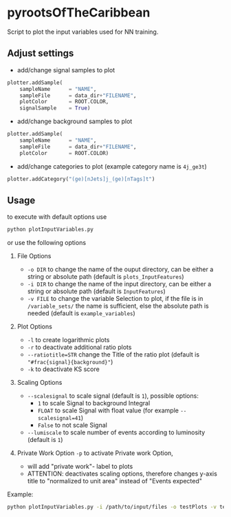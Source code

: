 # pyrootsOfTheCaribbean
Script to plot the input variables used for NN training.
## Adjust settings
- add/change signal samples to plot
```python
plotter.addSample(
    sampleName      = "NAME",
    sampleFile      = data_dir+"FILENAME",
    plotColor       = ROOT.COLOR,
    signalSample    = True)
```
- add/change background samples to plot
```python
plotter.addSample(
    sampleName      = "NAME",
    sampleFile      = data_dir+"FILENAME",
    plotColor       = ROOT.COLOR)
```
- add/change categories to plot (example category name is `4j_ge3t`)
```python
plotter.addCategory("(ge)[nJets]j_(ge)[nTags]t")
```

## Usage
to execute with default options use
```bash
python plotInputVariables.py
```
or use the following options
1. File Options
	- `-o DIR` to change the name of the ouput directory, can be either a string or absolute path
	(default is `plots_InputFeatures`)
	- `-i DIR` to change the name of the input directory, can be either a string or absolute path 
	(default is `InputFeatures`)
	- `-v FILE` to change the variable Selection to plot, if the file is in `/variable_sets/` the name is sufficient, else the absolute path is needed 
	(default is `example_variables`)
2. Plot Options
	- `-l` to create logarithmic plots
	- `-r` to deactivate additional ratio plots 
	- `--ratiotitle=STR` change the Title of the ratio plot (default is `"#frac{signal}{background}"`)
	- `-k` to deactivate KS score 
3. Scaling Options
	- `--scalesignal` to scale signal (default is `1`), possible options:
		- `1` to scale Signal to background Integral
		- `FLOAT` to scale Signal with float value (for example `--scalesignal=41`)
		- `False` to not scale Signal
	- `--lumiscale` to scale number of events according to luminosity (default is `1`)

4. Private Work Option
	`-p` to activate Private work Option, 
	- will add "private work"- label to plots
	- ATTENTION: deactivates scaling options, therefore changes y-axis title to "normalized to unit area" instead of "Events expected"

Example:
```bash
python plotInputVariables.py -i /path/to/input/files -o testPlots -v test_set  --scalesignal=False --lumiscale=41 --ratiotitle=#frac{ttH}{ttbar}
```

